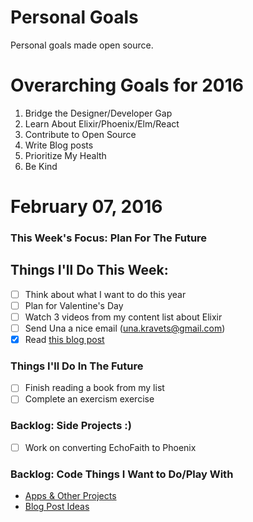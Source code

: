 Personal Goals
==============

Personal goals made open source.

# Overarching Goals for 2016
1. Bridge the Designer/Developer Gap
2. Learn About Elixir/Phoenix/Elm/React
3. Contribute to Open Source
4. Write Blog posts
5. Prioritize My Health
6. Be Kind

# February 07, 2016

### This Week's Focus: Plan For The Future

## Things I'll Do This Week:
- [ ] Think about what I want to do this year
- [ ] Plan for Valentine's Day
- [ ] Watch 3 videos from my content list about Elixir
- [ ] Send Una a nice email (una.kravets@gmail.com)
- [x] Read [this blog post](http://una.github.io/personal-goals-guide/)

### Things I'll Do In The Future
- [ ] Finish reading a book from my list
- [ ] Complete an exercism exercise

### Backlog: Side Projects :)
- [ ] Work on converting EchoFaith to Phoenix

### Backlog: Code Things I Want to Do/Play With
- [Apps & Other Projects](https://github.com/jessejanderson/personal-goals/blob/master/ideas-and-misc/app-ideas.md)
- [Blog Post Ideas](https://github.com/jessejanderson/personal-goals/blob/master/ideas-and-misc/blog-ideas.md)
